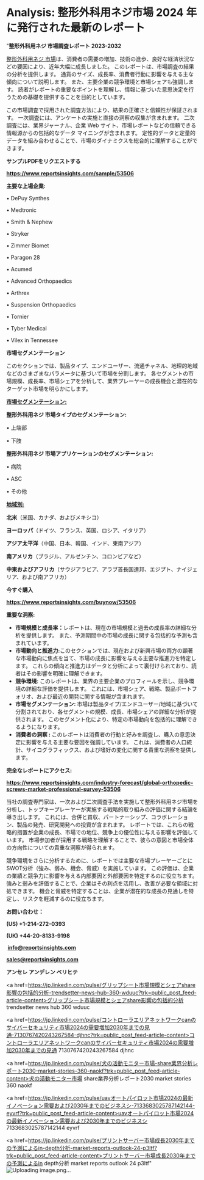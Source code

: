 # Analysis: 整形外科用ネジ市場 2024 年に発行された最新のレポート

"<strong>整形外科用ネジ 市場調査レポート 2023-2032</strong>

<a href=https://www.reportsinsights.com/sample/53506>整形外科用ネジ 市場</a>は、消費者の需要の増加、技術の進歩、良好な経済状況などの要因により、近年大幅に成長しました。 このレポートは、市場調査の結果の分析を提供します。 通貨のサイズ、成長率、消費者行動に影響を与える主な傾向について説明します。 また、主要企業の競争環境と市場シェアも強調します。 読者がレポートの重要なポイントを理解し、情報に基づいた意思決定を行うための基礎を提供することを目的としています。

この市場調査で採用された調査方法により、結果の正確さと信頼性が保証されます。 一次調査には、アンケートの実施と直接の洞察の収集が含まれます。 二次調査には、業界ジャーナル、企業 Web サイト、市場レポートなどの信頼できる情報源からの包括的なデータ マイニングが含まれます。 定性的データと定量的データを組み合わせることで、市場のダイナミクスを総合的に理解することができます。

<strong><b>サンプルPDFをリクエストする</b></strong>

<a href=https://www.reportsinsights.com/sample/53506><strong><u>https://www.reportsinsights.com/sample/53506</u></strong></a>

<strong>主要な上場企業:</strong>

• DePuy Synthes

• Medtronic

• Smith & Nephew

• Stryker

• Zimmer Biomet

• Paragon 28

• Acumed

• Advanced Orthopaedics

• Arthrex

• Suspension Orthopaedics

• Tornier

• Tyber Medical

• Vilex in Tennessee

<strong>市場セグメンテーション</strong>

このセクションでは、製品タイプ、エンドユーザー、流通チャネル、地理的地域などのさまざまなパラメータに基づいて市場を分割します。 各セグメントの市場規模、成長率、市場シェアを分析して、業界プレーヤーの成長機会と潜在的なターゲット市場を明らかにします。

<strong><u>市場セグメンテーション</u></strong><strong><u>:</u></strong>

<strong>整形外科用ネジ 市場タイプのセグメンテーション:</strong>

• 上端部

• 下肢

<strong>整形外科用ネジ 市場アプリケーションのセグメンテーション:</strong>

• 病院

• ASC

• その他

<strong><u>地域別</u></strong><strong><u>:</u></strong>

<strong>北米</strong>（米国、カナダ、およびメキシコ）

<strong>ヨーロッパ</strong>（ドイツ、フランス、英国、ロシア、イタリア）

<strong>アジア太平洋</strong>（中国、日本、韓国、インド、東南アジア）

<strong>南アメリカ</strong>（ブラジル、アルゼンチン、コロンビアなど）

<strong>中東およびアフリカ</strong>（サウジアラビア、アラブ首長国連邦、エジプト、ナイジェリア、および南アフリカ）

<strong>今すぐ購入</strong>

<a href=https://www.reportsinsights.com/buynow/53506><strong><u>https://www.reportsinsights.com/buynow/53506</u></strong></a>

<strong>重要な洞察:</strong>
<ul>
  <li><strong>市場規模と成長率：</strong>レポートは、現在の市場規模と過去の成長率の詳細な分析を提供します。 また、予測期間中の市場の成長に関する包括的な予測も含まれています。</li>
  <li><strong>市場動向と推進力:</strong>このセクションでは、現在および新興市場の両方の顕著な市場動向に焦点を当て、市場の成長に影響を与える主要な推進力を特定します。 これらの傾向と推進力はデータと分析によって裏付けられており、読者はその影響を明確に理解できます。</li>
  <li><strong>競争環境</strong>: このレポートは、業界の主要企業のプロフィールを示し、競争環境の詳細な評価を提供します。 これには、市場シェア、戦略、製品ポートフォリオ、および最近の開発に関する情報が含まれます。</li>
  <li><strong>市場セグメンテーション: </strong>市場は製品タイプ/エンドユーザー/地域に基づいて分割されており、各セグメントの規模、成長、市場シェアの詳細な分析が提供されます。 このセグメント化により、特定の市場動向を包括的に理解できるようになります。</li>
  <li><strong>消費者の洞察 : </strong>このレポートは消費者の行動と好みを調査し、購入の意思決定に影響を与える主要な要因を強調しています。 これは、消費者の人口統計、サイコグラフィックス、および嗜好の変化に関する貴重な洞察を提供します。</li>
</ul>
<strong>完全なレポートにアクセス:</strong>

<a href=https://www.reportsinsights.com/industry-forecast/global-orthopedic-screws-market-professional-survey-53506><strong><u><b>https://www.reportsinsights.com/industry-forecast/global-orthopedic-screws-market-professional-survey-53506</b></u></strong></a>

当社の調査専門家は、一次および二次調査手法を実施して整形外科用ネジ市場を分析し、トップキープレーヤーが実施する戦略的取り組みの評価に関する結論を導き出します。 これには、合併と買収、パートナーシップ、コラボレーション、製品の発売、研究開発への投資が含まれます。 レポートでは、これらの戦略的措置が企業の成長、市場での地位、競争上の優位性に与える影響を評価しています。 市場参加者が採用する戦略を理解することで、彼らの意図と市場全体の方向性についての貴重な洞察が得られます。

競争環境をさらに分析するために、レポートでは主要な市場プレーヤーごとにSWOT分析（強み、弱み、機会、脅威）を実施しています。 この評価は、企業の業績と競争力に影響を与える内部要因と外部要因を特定するのに役立ちます。 強みと弱みを評価することで、企業はその利点を活用し、改善が必要な領域に対処できます。 機会と脅威を特定することは、企業が潜在的な成長の見通しを特定し、リスクを軽減するのに役立ちます。

<strong>お問い合わせ：</strong>

<strong>(US) +1-214-272-0393</strong>

<strong>(UK) +44-20-8133-9198</strong>

<strong> </strong><a href=info@reportsinsights.com><strong><u>info@reportsinsights.com</u></strong></a>

<a href=sales@reportsinsights.com><strong><u>sales@reportsinsights.com</u></strong></a>

<strong>アンセレ アンデレン ベリヒテ</strong>

<a href=https://jp.linkedin.com/pulse/グリップシート市場規模とシェアshare影響の包括的分析-trendsetter-news-hub-360-wduuc?trk=public_post_feed-article-content>グリップシート市場規模とシェアshare影響の包括的分析 trendsetter news hub 360 wduuc</a>

<a href=https://jp.linkedin.com/pulse/コントローラエリアネットワークcanのサイバーセキュリティ市場2024の需要増加2030年までの見通-7130767420243267584-djhnc?trk=public_post_feed-article-content>コントローラエリアネットワークcanのサイバーセキュリティ市場2024の需要増加2030年までの見通 7130767420243267584 djhnc</a>

<a href=https://jp.linkedin.com/pulse/犬の活動モニター市場-share業界分析レポート2030-market-stories-360-naokf?trk=public_post_feed-article-content>犬の活動モニター市場 share業界分析レポート2030 market stories 360 naokf</a>

<a href=https://jp.linkedin.com/pulse/uavオートパイロット市場2024の最新イノベーション需要および2030年までのビジネスシ-7133683025787142144-eyvrf?trk=public_post_feed-article-content>uavオートパイロット市場2024の最新イノベーション需要および2030年までのビジネスシ 7133683025787142144 eyvrf</a>

<a href=https://jp.linkedin.com/pulse/プリントサーバー市場成長2030年までの予測によるin-depth分析-market-reports-outlook-24-p3ltf?trk=public_post_feed-article-content>プリントサーバー市場成長2030年までの予測によるin depth分析 market reports outlook 24 p3ltf</a>"
![Uploading image.png…]()
